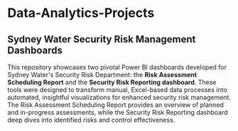 # Data-Analytics-Projects
## Sydney Water Security Risk Management Dashboards

This repository showcases two pivotal Power BI dashboards developed for Sydney Water's Security Risk Department: the **Risk Assessment Scheduling Report** and the **Security Risk Reporting dashboard**. These tools were designed to transform manual, Excel-based data processes into automated, insightful visualizations for enhanced security risk management. The Risk Assessment Scheduling Report provides an overview of planned and in-progress assessments, while the Security Risk Reporting dashboard deep dives into identified risks and control effectiveness.

